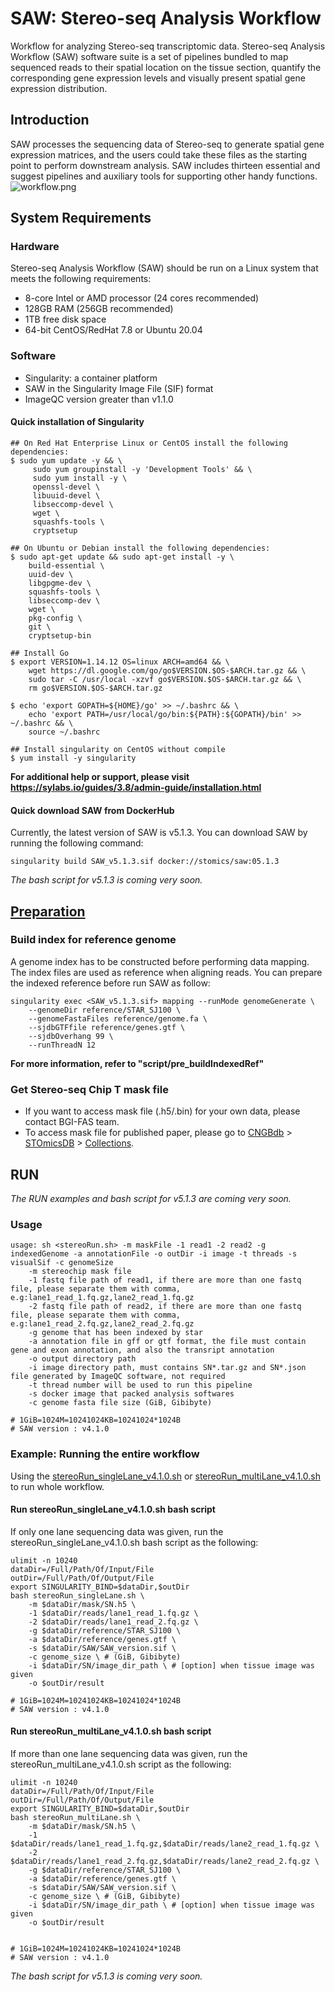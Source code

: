 
# SAW: Stereo-seq Analysis Workflow
Workflow for analyzing Stereo-seq transcriptomic data. Stereo-seq Analysis Workflow (SAW) software suite is a set of pipelines bundled to map sequenced reads to their spatial location on the tissue section, quantify the corresponding gene expression levels and visually present spatial gene expression distribution.

##  Introduction
SAW processes the sequencing data of Stereo-seq to generate spatial gene expression matrices, and the users could take these files as the starting point to perform downstream analysis. SAW includes thirteen essential and suggest pipelines and auxiliary tools for supporting other handy functions.
![workflow.png](SAW_v5.1.3_workflow.jpg)

##  System Requirements
###   Hardware
Stereo-seq Analysis Workflow (SAW) should be run on a Linux system that meets the following requirements:
* 8-core Intel or AMD processor (24 cores recommended)
* 128GB RAM (256GB recommended)
* 1TB free disk space
* 64-bit CentOS/RedHat 7.8 or Ubuntu 20.04

###   Software
* Singularity: a container platform
* SAW in the Singularity Image File (SIF) format
* ImageQC version greater than v1.1.0

####   Quick installation of Singularity
```
## On Red Hat Enterprise Linux or CentOS install the following dependencies:
$ sudo yum update -y && \
     sudo yum groupinstall -y 'Development Tools' && \
     sudo yum install -y \
     openssl-devel \
     libuuid-devel \
     libseccomp-devel \
     wget \
     squashfs-tools \
     cryptsetup

## On Ubuntu or Debian install the following dependencies:
$ sudo apt-get update && sudo apt-get install -y \
    build-essential \
    uuid-dev \
    libgpgme-dev \
    squashfs-tools \
    libseccomp-dev \
    wget \
    pkg-config \
    git \
    cryptsetup-bin

## Install Go
$ export VERSION=1.14.12 OS=linux ARCH=amd64 && \
    wget https://dl.google.com/go/go$VERSION.$OS-$ARCH.tar.gz && \
    sudo tar -C /usr/local -xzvf go$VERSION.$OS-$ARCH.tar.gz && \
    rm go$VERSION.$OS-$ARCH.tar.gz

$ echo 'export GOPATH=${HOME}/go' >> ~/.bashrc && \
    echo 'export PATH=/usr/local/go/bin:${PATH}:${GOPATH}/bin' >> ~/.bashrc && \
    source ~/.bashrc

## Install singularity on CentOS without compile
$ yum install -y singularity
```
**For additional help or support, please visit https://sylabs.io/guides/3.8/admin-guide/installation.html**

####   Quick download SAW from DockerHub
Currently, the latest version of SAW is v5.1.3. You can download SAW by running the following command:
```
singularity build SAW_v5.1.3.sif docker://stomics/saw:05.1.3
```
_The bash script for v5.1.3 is coming very soon._



##   [Preparation](https://github.com/BGIResearch/SAW/tree/main/script/pre_buildIndexedRef)
###    Build index for reference genome
A genome index has to be constructed before performing data mapping. The index files are used as reference when aligning reads. You can prepare the indexed reference before run SAW as follow:
```
singularity exec <SAW_v5.1.3.sif> mapping --runMode genomeGenerate \
    --genomeDir reference/STAR_SJ100 \
    --genomeFastaFiles reference/genome.fa \
    --sjdbGTFfile reference/genes.gtf \
    --sjdbOverhang 99 \
    --runThreadN 12
```
**For more information, refer to "script/pre_buildIndexedRef"**

###    Get Stereo-seq Chip T mask file
- If you want to access mask file (.h5/.bin) for your own data, please contact BGI-FAS team.
- To access mask file for published paper, please go to [CNGBdb](https://db.cngb.org/) > [STOmicsDB](https://db.cngb.org/stomics) > [Collections](https://db.cngb.org/stomics/collections).



##  RUN
_The RUN examples and bash script for v5.1.3 are coming very soon._

### Usage
```
usage: sh <stereoRun.sh> -m maskFile -1 read1 -2 read2 -g indexedGenome -a annotationFile -o outDir -i image -t threads -s visualSif -c genomeSize
    -m stereochip mask file
    -1 fastq file path of read1, if there are more than one fastq file, please separate them with comma, e.g:lane1_read_1.fq.gz,lane2_read_1.fq.gz
    -2 fastq file path of read2, if there are more than one fastq file, please separate them with comma, e.g:lane1_read_2.fq.gz,lane2_read_2.fq.gz
    -g genome that has been indexed by star
    -a annotation file in gff or gtf format, the file must contain gene and exon annotation, and also the transript annotation
    -o output directory path
    -i image directory path, must contains SN*.tar.gz and SN*.json file generated by ImageQC software, not required
    -t thread number will be used to run this pipeline
    -s docker image that packed analysis softwares
    -c genome fasta file size (GiB, Gibibyte)

# 1GiB=1024M=10241024KB=10241024*1024B
# SAW version : v4.1.0
```

###   Example: Running the entire workflow
Using the [stereoRun_singleLane_v4.1.0.sh](https://github.com/BGIResearch/SAW/blob/main/script/stereoRun_singleLane_v4.1.0.sh) or [stereoRun_multiLane_v4.1.0.sh](https://github.com/BGIResearch/SAW/blob/main/script/stereoRun_multiLane_v4.0.0.sh) to run whole workflow.

####    Run stereoRun_singleLane_v4.1.0.sh bash script
If only one lane sequencing data was given, run the stereoRun_singleLane_v4.1.0.sh bash script as the following:
```
ulimit -n 10240 
dataDir=/Full/Path/Of/Input/File 
outDir=/Full/Path/Of/Output/File 
export SINGULARITY_BIND=$dataDir,$outDir
bash stereoRun_singleLane.sh \
    -m $dataDir/mask/SN.h5 \
    -1 $dataDir/reads/lane1_read_1.fq.gz \
    -2 $dataDir/reads/lane1_read_2.fq.gz \
    -g $dataDir/reference/STAR_SJ100 \
    -a $dataDir/reference/genes.gtf \
    -s $dataDir/SAW/SAW_version.sif \
    -c genome_size \ # (GiB, Gibibyte)
    -i $dataDir/SN/image_dir_path \ # [option] when tissue image was given
    -o $outDir/result
    
# 1GiB=1024M=10241024KB=10241024*1024B
# SAW version : v4.1.0
```
####    Run stereoRun_multiLane_v4.1.0.sh bash script
If more than one lane sequencing data was given, run the stereoRun_multiLane_v4.1.0.sh script as the following:
```
ulimit -n 10240 
dataDir=/Full/Path/Of/Input/File 
outDir=/Full/Path/Of/Output/File 
export SINGULARITY_BIND=$dataDir,$outDir
bash stereoRun_multiLane.sh \
    -m $dataDir/mask/SN.h5 \
    -1 $dataDir/reads/lane1_read_1.fq.gz,$dataDir/reads/lane2_read_1.fq.gz \
    -2 $dataDir/reads/lane1_read_2.fq.gz,$dataDir/reads/lane2_read_2.fq.gz \
    -g $dataDir/reference/STAR_SJ100 \
    -a $dataDir/reference/genes.gtf \
    -s $dataDir/SAW/SAW_version.sif \
    -c genome_size \ # (GiB, Gibibyte)
    -i $dataDir/SN/image_dir_path \ # [option] when tissue image was given
    -o $outDir/result
    

# 1GiB=1024M=10241024KB=10241024*1024B
# SAW version : v4.1.0
```
_The bash script for v5.1.3 is coming very soon._
